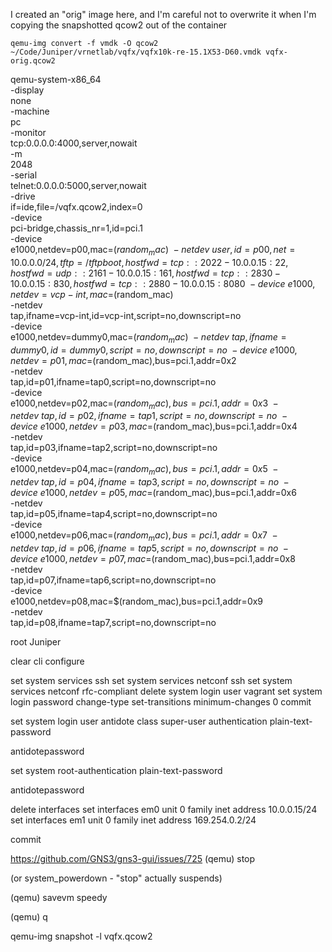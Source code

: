 I created an "orig" image here, and I'm careful not to overwrite it when I'm copying the snapshotted qcow2 out of the container

```
qemu-img convert -f vmdk -O qcow2 ~/Code/Juniper/vrnetlab/vqfx/vqfx10k-re-15.1X53-D60.vmdk vqfx-orig.qcow2
```




qemu-system-x86_64 \
 -display \
 none \
 -machine \
 pc \
 -monitor \
 tcp:0.0.0.0:4000,server,nowait \
 -m \
 2048 \
 -serial \
 telnet:0.0.0.0:5000,server,nowait \
 -drive \
 if=ide,file=/vqfx.qcow2,index=0 \
 -device \
 pci-bridge,chassis_nr=1,id=pci.1 \
 -device \
 e1000,netdev=p00,mac=$(random_mac) \
 -netdev \
 user,id=p00,net=10.0.0.0/24,tftp=/tftpboot,hostfwd=tcp::2022-10.0.0.15:22,hostfwd=udp::2161-10.0.0.15:161,hostfwd=tcp::2830-10.0.0.15:830,hostfwd=tcp::2880-10.0.0.15:8080 \
 -device \
 e1000,netdev=vcp-int,mac=$(random_mac) \
 -netdev \
 tap,ifname=vcp-int,id=vcp-int,script=no,downscript=no \
 -device \
 e1000,netdev=dummy0,mac=$(random_mac) \
 -netdev \
 tap,ifname=dummy0,id=dummy0,script=no,downscript=no \
 -device \
 e1000,netdev=p01,mac=$(random_mac),bus=pci.1,addr=0x2 \
 -netdev \
 tap,id=p01,ifname=tap0,script=no,downscript=no \
 -device \
 e1000,netdev=p02,mac=$(random_mac),bus=pci.1,addr=0x3 \
 -netdev \
 tap,id=p02,ifname=tap1,script=no,downscript=no \
 -device \
 e1000,netdev=p03,mac=$(random_mac),bus=pci.1,addr=0x4 \
 -netdev \
 tap,id=p03,ifname=tap2,script=no,downscript=no \
 -device \
 e1000,netdev=p04,mac=$(random_mac),bus=pci.1,addr=0x5 \
 -netdev \
 tap,id=p04,ifname=tap3,script=no,downscript=no \
 -device \
 e1000,netdev=p05,mac=$(random_mac),bus=pci.1,addr=0x6 \
 -netdev \
 tap,id=p05,ifname=tap4,script=no,downscript=no \
 -device \
 e1000,netdev=p06,mac=$(random_mac),bus=pci.1,addr=0x7 \
 -netdev \
 tap,id=p06,ifname=tap5,script=no,downscript=no \
 -device \
 e1000,netdev=p07,mac=$(random_mac),bus=pci.1,addr=0x8 \
 -netdev \
 tap,id=p07,ifname=tap6,script=no,downscript=no \
 -device \
 e1000,netdev=p08,mac=$(random_mac),bus=pci.1,addr=0x9 \
 -netdev \
 tap,id=p08,ifname=tap7,script=no,downscript=no





root
Juniper

clear
cli
configure
    
set system services ssh
set system services netconf ssh
set system services netconf rfc-compliant
delete system login user vagrant
set system login password change-type set-transitions minimum-changes 0
commit

set system login user antidote class super-user authentication plain-text-password

antidotepassword

set system root-authentication plain-text-password

antidotepassword

delete interfaces
set interfaces em0 unit 0 family inet address 10.0.0.15/24
set interfaces em1 unit 0 family inet address 169.254.0.2/24

commit


https://github.com/GNS3/gns3-gui/issues/725
(qemu) stop

(or system_powerdown - "stop" actually suspends)

(qemu) savevm speedy


(qemu) q

qemu-img snapshot -l vqfx.qcow2

